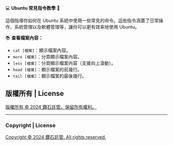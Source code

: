 💻 **Ubuntu 常見指令教學** 🚀

這個指導你如何在 Ubuntu 系統中使用一些常見的命令。這些指令涵蓋了日常操作、系統管理以及軟體管理等，讓你可以更有效率地使用 Ubuntu。


📚 **查看檔案內容：**

- `cat [檔案]`：顯示檔案內容。
- `more [檔案]`：分頁顯示檔案內容。
- `less [檔案]`：分頁顯示檔案內容（支援向上滾動）。
- `head [檔案]`：顯示檔案的前幾行。
- `tail [檔案]`：顯示檔案的最後幾行。


## 版權所有 | License

[版權所有 © 2024 鑽石託管。保留所有權利。](https://discord.gg/5Fky5SEfBd)

---

### Copyright | License

[Copyright © 2024 鑽石託管. All rights reserved.](https://discord.gg/5Fky5SEfBd)